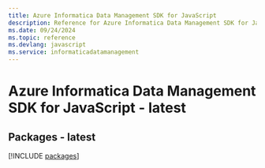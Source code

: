```yaml
---
title: Azure Informatica Data Management SDK for JavaScript
description: Reference for Azure Informatica Data Management SDK for JavaScript
ms.date: 09/24/2024
ms.topic: reference
ms.devlang: javascript
ms.service: informaticadatamanagement
---
```

# Azure Informatica Data Management SDK for JavaScript - latest
## Packages - latest
[!INCLUDE [packages](informatica-data-management-index.md)]